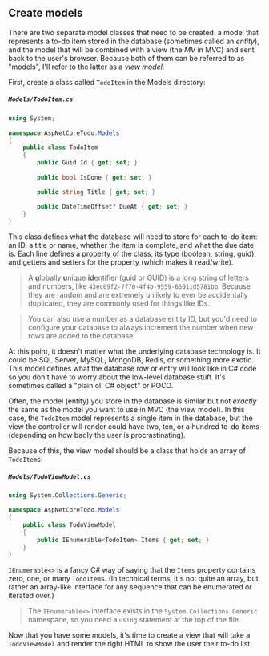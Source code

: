 ## Create models
There are two separate model classes that need to be created: a model that represents a to-do item stored in the database (sometimes called an *entity*), and the model that will be combined with a view (the *MV* in MVC) and sent back to the user's browser. Because both of them can be referred to as "models", I'll refer to the latter as a *view model*.

First, create a class called `TodoItem` in the Models directory:

##### `Models/TodoItem.cs`

```csharp
using System;

namespace AspNetCoreTodo.Models
{
    public class TodoItem
    {
        public Guid Id { get; set; }
        
        public bool IsDone { get; set; }

        public string Title { get; set; }

        public DateTimeOffset? DueAt { get; set; }
    }
}
```

This class defines what the database will need to store for each to-do item: an ID, a title or name, whether the item is complete, and what the due date is. Each line defines a property of the class, its type (boolean, string, guid), and getters and setters for the property (which makes it read/write).

> A **g**lobally **u**nique **id**entifier (guid or GUID) is a long string of letters and numbers, like `43ec09f2-7f70-4f4b-9559-65011d5781bb`. Because they are random and are extremely unlikely to ever be accidentally duplicated, they are commonly used for things like IDs.

> You can also use a number as a database entity ID, but you'd need to configure your database to always increment the number when new rows are added to the database.

At this point, it doesn't matter what the underlying database technology is. It could be SQL Server, MySQL, MongoDB, Redis, or something more exotic. This model defines what the database row or entry will look like in C# code so you don't have to worry about the low-level database stuff. It's sometimes called a "plain ol' C# object" or POCO.

Often, the model (entity) you store in the database is similar but not *exactly* the same as the model you want to use in MVC (the view model). In this case, the `TodoItem` model represents a single item in the database, but the view the controller will render could have two, ten, or a hundred to-do items (depending on how badly the user is procrastinating).

Because of this, the view model should be a class that holds an array of `TodoItem`s:

##### `Models/TodoViewModel.cs`

```csharp
using System.Collections.Generic;

namespace AspNetCoreTodo.Models
{
    public class TodoViewModel
    {
        public IEnumerable<TodoItem> Items { get; set; }
    }
}
```

`IEnumerable<>` is a fancy C# way of saying that the `Items` property contains zero, one, or many `TodoItem`s. (In technical terms, it's not quite an array, but rather an array-like interface for any sequence that can be enumerated or iterated over.)

> The `IEnumerable<>` interface exists in the `System.Collections.Generic` namespace, so you need a `using` statement at the top of the file.

Now that you have some models, it's time to create a view that will take a `TodoViewModel` and render the right HTML to show the user their to-do list.
